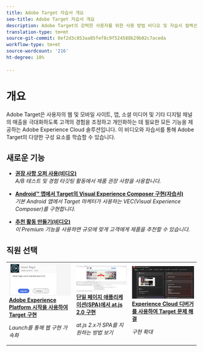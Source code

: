 ```yaml
---
title: Adobe Target 자습서 개요
seo-title: Adobe Target 자습서 개요
description: Adobe Target의 강력한 사용자를 위한 사용 방법 비디오 및 자습서 컬렉션
translation-type: tm+mt
source-git-commit: 0ef2d3c853aa85fef8c9f524588b29b02c7aceda
workflow-type: tm+mt
source-wordcount: '216'
ht-degree: 18%

---
```



# 개요

Adobe Target은 사용자의 웹 및 모바일 사이트, 앱, 소셜 미디어 및 기타 디지털 채널의 매출을 극대화하도록 고객의 경험을 조정하고 개인화하는 데 필요한 모든 기능을 제공하는 Adobe Experience Cloud 솔루션입니다. 이 비디오와 자습서를 통해 Adobe Target의 다양한 구성 요소를 학습할 수 있습니다.

## 새로운 기능

* **[권장 사항 오퍼 사용(비디오)](recommendations/use-recommendations-offers.md)**   <br>
   *A/B 테스트 및 경험 타깃팅 활동에서 제품 권장 사항을 사용합니다.*

* **[Android™ 앱에서 Target의 Visual Experience Composer 구현(자습서)](https://docs.adobe.com/content/help/en/experience-cloud/implementing-in-mobile-android-apps-with-launch/index.html)**   <br>
   *기본 Android 앱에서 Target 마케터가 사용하는 VEC(Visual Experience Composer)를 구현합니다.*

* **[추천 활동 만들기(비디오)](recommendations/create-a-recommendations-activity.md)**   <br>
   *이 Premium 기능을 사용하면 규모에 맞게 고객에게 제품을 추천할 수 있습니다.*

## 직원 선택

<table>
<tr>
  <td>
    <a href="https://docs.adobe.com/content/help/en/experience-cloud/implementing-in-websites-with-launch/implement-solutions/target.html">
      <img alt="Adobe Experience Platform 시작을 사용하여 Target 구현" src="assets/launch_referencearchitectureguides.png" />
    </a>
    <div>
      <a href="https://docs.adobe.com/content/help/en/experience-cloud/implementing-in-websites-with-launch/implement-solutions/target.html">
    <strong>Adobe Experience Platform 시작을 사용하여 Target 구현</strong>
    </a>
    </div>
    <p>
    <em>Launch를 통해 웹 구현 가속화</em>
    <p>
  </td>
  <td>
    <a href="implementation/implement-atjs-20-in-a-single-page-application.md">
      <img alt="단일 페이지 애플리케이션(SPA)에서 at.js 2.0 구현" src="assets/implementing_adobetargetsatjs20inasinglepageapplicationspa.png" />
    </a>
    <div>
      <a href="implementation/implement-atjs-20-in-a-single-page-application.md">
    <strong>단일 페이지 애플리케이션(SPA)에서 at.js 2.0 구현</strong>
    </a>
    </div>
    <p>
    <em>at.js 2.x가 SPA를 지원하는 방법 보기</em>
    <p>
  </td>
  <td>
    <a href="troubleshooting/troubleshoot-with-the-experience-cloud-debugger.md">
      <img alt="Experience Cloud 디버거를 사용하여 Target 문제 해결" src="assets/using_the_experienceclouddebuggerwithadobetarget.png" />
    </a>
    <div>
      <a href="troubleshooting/troubleshoot-with-the-experience-cloud-debugger.md">
    <strong>Experience Cloud 디버거를 사용하여 Target 문제 해결</strong>
    </a>
    </div>
    <p>
    <em>구현 확대</em>
    <p>
  </td>
</tr>
</table>
